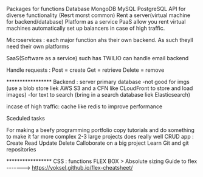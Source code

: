 Packages for functions
Database MongoDB MySQL PostgreSQL
API for diverse functionality (Resrt morst common)   Rent a server(virtual machine for backend/database) Platform as a service PaaS allow you rent virtual machines automatically set up balancers in case of high traffic.

Microservices :
each major function ahs their own backend. As such theyll need their own platforms 

SaaS(Software as a service) such has TWILIO can handle email backend


Handle requests :
Post = create
Get = retrieve 
Delete = remove



***************** Backend : 
server
primary database
    -not good for imgs (use a blob store liek AWS S3 and a CFN like CLoudFront to store and load images)
    -for text to search (bring in a search database liek Elasticsearch)

incase of high traffic:
cache like redis to improve performance


Sceduled tasks







For making a beefy programming portfolio copy tutorials and do something to make it far more complex 2-3 large projects does really well
CRUD app : Create Read Update Delete
Calloborate on a big project
Learn Git and git repositories



***************** CSS :
functions
FLEX BOX > Absolute sizing                 Guide to flex ------->  https://yoksel.github.io/flex-cheatsheet/